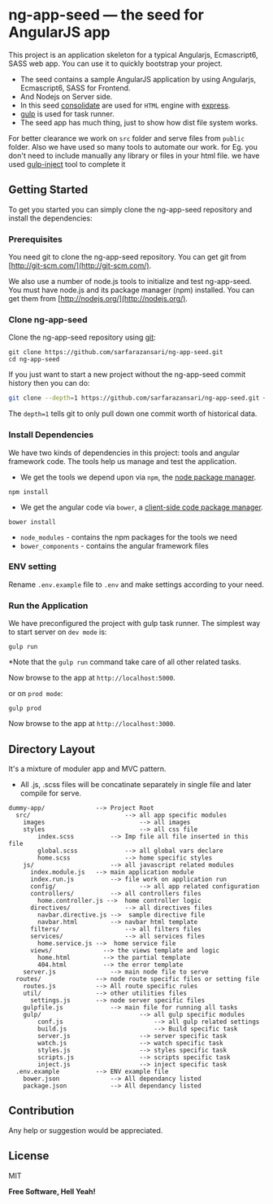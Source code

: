 ng-app-seed — the seed for AngularJS app
============

This project is an application skeleton for a typical Angularjs, Ecmascript6, SASS web app. You can use it to quickly bootstrap your project.

- The seed contains a sample AngularJS application by using Angularjs, Ecmascript6, SASS for Frontend.
- And Nodejs on Server side.
- In this seed [consolidate][consolidate] are used for `HTML` engine with [express][express].
- [gulp][gulp] is used for task runner.
- The seed app has much thing, just to show how dist file system works.

For better clearance we work on `src` folder and serve files from `public` folder.
Also we have used so many tools to automate our work. for Eg. you don't need to include manually any library or files in your html file. we have used [gulp-inject][gulp-inject] tool to complete it

## Getting Started

To get you started you can simply clone the ng-app-seed repository and install the dependencies:

### Prerequisites

You need git to clone the ng-app-seed repository. You can get git from
[http://git-scm.com/](http://git-scm.com/).

We also use a number of node.js tools to initialize and test ng-app-seed. You must have node.js and
its package manager (npm) installed.  You can get them from [http://nodejs.org/](http://nodejs.org/).

### Clone ng-app-seed

Clone the ng-app-seed repository using [git][git]:

```
git clone https://github.com/sarfarazansari/ng-app-seed.git
cd ng-app-seed
```


If you just want to start a new project without the ng-app-seed commit history then you can do:

```bash
git clone --depth=1 https://github.com/sarfarazansari/ng-app-seed.git <your-project-name>
```

The `depth=1` tells git to only pull down one commit worth of historical data.


### Install Dependencies

We have two kinds of dependencies in this project: tools and angular framework code.  The tools help
us manage and test the application.

* We get the tools we depend upon via `npm`, the [node package manager][npm].

```
npm install
```

* We get the angular code via `bower`, a [client-side code package manager][bower].

```
bower install
```

* `node_modules` - contains the npm packages for the tools we need
* `bower_components` - contains the angular framework files


### ENV setting

Rename `.env.example` file to `.env` and make settings according to your need.


### Run the Application

We have preconfigured the project with gulp task runner.  The simplest way to start server on `dev mode` is:

```
gulp run
```

*Note that the `gulp run` command take care of all other related tasks. 

Now browse to the app at `http://localhost:5000`.

or on `prod mode`:

```
gulp prod
```

Now browse to the app at `http://localhost:3000`.


## Directory Layout

It's a mixture of moduler app and MVC pattern.
- All .js, .scss files will be concatinate separately in single file and later compile for serve.


```
dummy-app/              --> Project Root 
  src/           				--> all app specific modules
  	images							--> all images
  	styles							--> all css file
  		index.scss    		--> Imp file all file inserted in this file
  		global.scss  			--> all global vars declare
  		home.scss   			--> home specific styles
    js/              		--> all javascript related modules
      index.module.js   --> main application module
      index.run.js 			--> file work on application run
      config/						--> all app related configuration
      controllers/			--> all controllers files
      	home.controller.js -->  home controller logic
      directives/				--> all directives files
      	navbar.directive.js -->  sample directive file
      	navbar.html 		--> navbar html template
      filters/					--> all filters files
      services/					--> all services files
      	home.service.js -->  home service file
	  views/              --> the views template and logic
	    home.html         --> the partial template
	    404.html          --> the error template
	server.js         		--> main node file to serve
  routes/               --> node route specific files or setting file
    routes.js           --> All route specific rules
    util/               --> other utilities files
      settings.js       --> node server specific files
	gulpfile.js         	--> main file for running all tasks
	gulp/           				--> all gulp specific modules
		conf.js 						--> all gulp related settings
		build.js 						--> Build specific task
		server.js 					--> server specific task
		watch.js  					--> watch specific task
		styles.js 					--> styles specific task
		scripts.js 					--> scripts specific task
		inject.js  					--> inject specific task
  .env.example          --> ENV example file
	bower.json         		--> All dependancy listed
	package.json         	--> All dependancy listed
```



## Contribution

Any help or suggestion would be appreciated.


## License

MIT

**Free Software, Hell Yeah!**


[bower]: http://bower.io
[git]: http://git-scm.com/
[gulp]: http://gulpjs.com/
[node]: https://nodejs.org
[npm]: https://www.npmjs.org/
[express]: http://expressjs.com/
[consolidate]: https://www.npmjs.com/package/consolidate
[gulp-inject]: https://www.npmjs.com/package/gulp-inject

